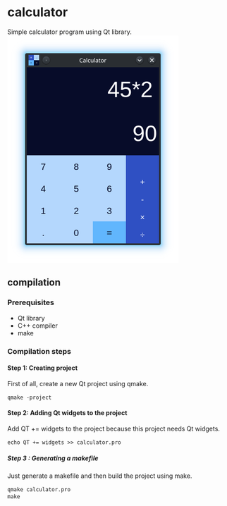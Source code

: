 # calculator
Simple calculator program using Qt library.
![calculator screenshot](/screenshot/calculator.png)

## compilation
### Prerequisites
- Qt library 
- C++ compiler
- make

### Compilation steps
#### Step 1: Creating project
First of all, create a new Qt project using qmake.
```
qmake -project
```

#### Step 2: Adding Qt widgets to the project
Add QT += widgets to the project because this project needs Qt widgets.
```
echo QT += widgets >> calculator.pro
```

##### Step 3 : Generating a makefile 
Just generate a makefile and then build the project using make.
```
qmake calculator.pro
make
```
